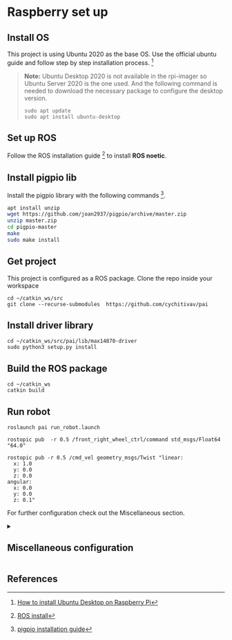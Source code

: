 # Raspberry set up

## Install OS
This project is using Ubuntu 2020 as the base OS. Use the official ubuntu guide and follow step by step installation process. [^os-install]
 > __Note:__ Ubuntu Desktop 2020 is not available in the rpi-imager so Ubuntu Server 2020 is the one used. And the following command is needed to download the necessary package to configure the desktop version.
 > ```
 > sudo apt update
 > sudo apt install ubuntu-desktop
 > ```

## Set up ROS
Follow the ROS installation guide [^ros-install] to install __ROS noetic__.


## Install pigpio lib
Install the pigpio library with the following commands [^pigpio-install].

```bash
apt install unzip
wget https://github.com/joan2937/pigpio/archive/master.zip
unzip master.zip
cd pigpio-master
make
sudo make install
```

## Get project 
This project is configured as a ROS package. Clone the repo inside your workspace

```
cd ~/catkin_ws/src
git clone --recurse-submodules  https://github.com/cychitivav/pai
``` 

## Install driver library

```
cd ~/catkin_ws/src/pai/lib/max14870-driver
sudo python3 setup.py install
```

## Build the ROS package

```
cd ~/catkin_ws
catkin build
```
## Run robot

```
roslaunch pai run_robot.launch
```

```
rostopic pub  -r 0.5 /front_right_wheel_ctrl/command std_msgs/Float64 "64.0"
```


```
rostopic pub -r 0.5 /cmd_vel geometry_msgs/Twist "linear:
  x: 1.0
  y: 0.0
  z: 0.0
angular:
  x: 0.0
  y: 0.0
  z: 0.1"
```

For further configuration check out the Miscellaneous section.

<details>
  <summary><h2>Miscellaneous configuration </h2></summary>
  <p>ssh remote.</p>
  <p>development environment (install vscode and list of vscode extensions).</p>
  <p>add raspbian apt archive.</p>
  <p>configure vnc server.</p>
</details> 

## References

[^os-install]:[How to install Ubuntu Desktop on Raspberry Pi](https://ubuntu.com/tutorials/how-to-install-ubuntu-desktop-on-raspberry-pi-4#1-overview)

[^ros-install]:[ROS install](http://wiki.ros.org/noetic/Installation/Ubuntu)

[^pigpio-install]:[pigpio installation guide](https://abyz.me.uk/rpi/pigpio/download.html)

[^vnc-server-install]:[install and configure vnc on ubuntu 20-04](https://www.digitalocean.com/community/tutorials/how-to-install-and-configure-vnc-on-ubuntu-20-04)